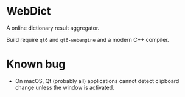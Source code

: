 # WebDict

A online dictionary result aggregator.

Build require `qt6` and `qt6-webengine` and a modern C++ compiler.

# Known bug

+ On macOS, Qt (probably all) applications cannot detect clipboard change unless the window is activated.
